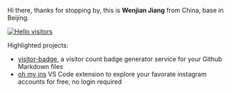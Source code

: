 Hi there, thanks for stopping by, this is **Wenjian Jiang** from China, base in Beijing.

[![Hello visitors](https://visitor-badge.glitch.me/badge?page_id=jwenjian.jwenjian)](https://github.com/jwenjian/visitor-badge)

Highlighted projects:

- [visitor-badge](https://github.com/jwenjian/visitor-badge), a visitor count badge generator service for your Github Markdown files
- [oh my ins](https://marketplace.visualstudio.com/items?itemName=FireHappy.oh-my-ins&ssr=false#overview) VS Code extension to explore your favorate instagram accounts for free, no login required
